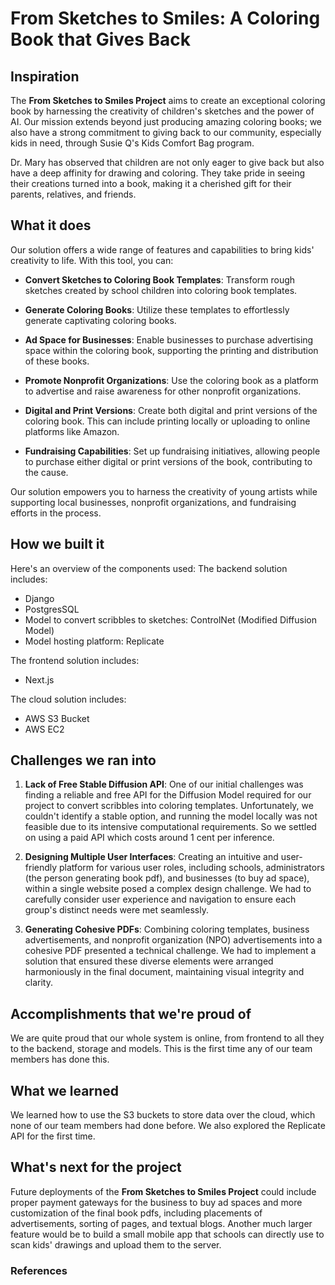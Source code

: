 # From Sketches to Smiles: A Coloring Book that Gives Back
## Inspiration
The **From Sketches to Smiles Project** aims to create an exceptional coloring book by harnessing the creativity of children's sketches and the power of AI. Our mission extends beyond just producing amazing coloring books; we also have a strong commitment to giving back to our community, especially kids in need, through Susie Q's Kids Comfort Bag program.

Dr. Mary has observed that children are not only eager to give back but also have a deep affinity for drawing and coloring. They take pride in seeing their creations turned into a book, making it a cherished gift for their parents, relatives, and friends.



## What it does
Our solution offers a wide range of features and capabilities to bring kids' creativity to life. With this tool, you can:

- **Convert Sketches to Coloring Book Templates**: Transform rough sketches created by school children into coloring book templates.

- **Generate Coloring Books**: Utilize these templates to effortlessly generate captivating coloring books.

- **Ad Space for Businesses**: Enable businesses to purchase advertising space within the coloring book, supporting the printing and distribution of these books.

- **Promote Nonprofit Organizations**: Use the coloring book as a platform to advertise and raise awareness for other nonprofit organizations.

- **Digital and Print Versions**: Create both digital and print versions of the coloring book. This can include printing locally or uploading to online platforms like Amazon.

- **Fundraising Capabilities**: Set up fundraising initiatives, allowing people to purchase either digital or print versions of the book, contributing to the cause.

Our solution empowers you to harness the creativity of young artists while supporting local businesses, nonprofit organizations, and fundraising efforts in the process.


## How we built it
Here's an overview of the components used:
The backend solution includes:
- Django
- PostgresSQL
- Model to convert scribbles to sketches: ControlNet (Modified Diffusion Model)
- Model hosting platform: Replicate

The frontend solution includes:
- Next.js

The cloud solution includes:
- AWS S3 Bucket
- AWS EC2



## Challenges we ran into

1. **Lack of Free Stable Diffusion API**: One of our initial challenges was finding a reliable and free API for the Diffusion Model required for our project to convert scribbles into coloring templates. Unfortunately, we couldn't identify a stable option, and running the model locally was not feasible due to its intensive computational requirements. So we settled on using a paid API which costs around 1 cent per inference.

2. **Designing Multiple User Interfaces**: Creating an intuitive and user-friendly platform for various user roles, including schools, administrators (the person generating book pdf), and businesses (to buy ad space), within a single website posed a complex design challenge. We had to carefully consider user experience and navigation to ensure each group's distinct needs were met seamlessly.

3. **Generating Cohesive PDFs**: Combining coloring templates, business advertisements, and nonprofit organization (NPO) advertisements into a cohesive PDF presented a technical challenge. We had to implement a solution that ensured these diverse elements were arranged harmoniously in the final document, maintaining visual integrity and clarity.


## Accomplishments that we're proud of
We are quite proud that our whole system is online, from frontend to all they to the backend, storage and models. This is the first time any of our team members has done this.

## What we learned
We learned how to use the S3 buckets to store data over the cloud, which none of our team members had done before. We also explored the Replicate API for the first time.

## What's next for the project
Future deployments of the **From Sketches to Smiles Project** could include proper payment gateways for the business to buy ad spaces and more customization of the final book pdfs, including placements of advertisements, sorting of pages, and textual blogs. Another much larger feature would be to build a small mobile app that schools can directly use to scan kids' drawings and upload them to the server.

### References
